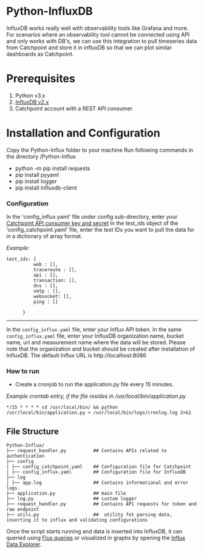 # Python-InfluxDB

InfluxDB works really well with observability tools like Grafana and more. For scenarios where an observability tool cannot be connected using API and only works with DB's, we can use this integration to pull timeseries data from Catchpoint and store it in influxDB so that we can plot similar dashboards as Catchpoint.

# Prerequisites

1. Python v3.x
2. [InfluxDB v2.x](https://portal.influxdata.com/downloads/)
3. Catchpoint account with a REST API consumer

# Installation and Configuration

Copy the Python-Influx folder to your machine
Run following commands in the directory /Python-Influx
   - python -m pip install requests
   - pip install pyyaml
   - pip install logger
   - pip install influxdb-client
   
   
### Configuration
In the 'config_influx.yaml' file under config sub-directory, enter your [Catchpoint API consumer key and secret](https://portal.catchpoint.com/ui/Content/Administration/ApiDetail.aspx)
In the test_ids object of the 'config_catchpoint.yaml' file, enter the test IDs you want to pull the data for in a dictionary of array format.

*Example:*

    test_ids: { 
              web : [],
              traceroute : [], 
              api : [],
              transaction: [],
              dns : [],
              smtp : [],
              websocket: [],
              ping : []
              
          }
---       
In the `config_influx.yaml` file, enter your Influx API token.
In the same `config_influx.yaml` file, enter your InfluxDB organization name, bucket name, url and measurement name where the data will be stored. Please note that the organization and bucket should be created after installation of InfluxDB. The default Influx URL is http://localhost:8086


### How to run

- Create a cronjob to run the application.py file every 15 minutes.

*Example crontab entry, if the file resides in /usr/local/bin/application.py*

`*/15 * * * * cd /usr/local/bin/ && python /usr/local/bin/application.py > /usr/local/bin/logs/cronlog.log 2>&1`

## File Structure

    Python-Influx/
    ├── request_handler.py          ## Contains APIs related to authentication       
    ├── config
    | ├── config_catchpoint.yaml    ## Configuration file for Catchpoint 
    | ├── config_influx.yaml        ## Configuration file for InfluxDB 
    ├── log
    | ├── app.log                   ## Contains informational and error logs. 
    ├── application.py              ## main file
    ├── log.py                      ## custom logger
    ├── request_handler.py          ## Contains API requests for token and raw endpoint 
    ├── utils.py                    ##  utility fot parsing data, inserting it to influx and validating configurations
           

Once the script starts running and data is inserted into InfluxDB, it can queried using [Flux queries](https://docs.influxdata.com/influxdb/v2.1/query-data/execute-queries/influx-api/) or visualized in graphs by opening the [Influx Data Explorer](https://docs.influxdata.com/influxdb/cloud/query-data/execute-queries/data-explorer/). 

